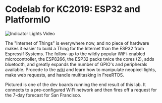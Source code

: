 # Codelab for KC2019: ESP32 and PlatformIO

![Indicator Lights Video](https://raw.githubusercontent.com/MisterRager/Codelab-Indicator-Lights/master/assets/lights_action.gif)

The "Internet of Things" is everywhere now, and no piece of hardware makes it easier to build a Thing for the Internet than the ESP32 from Espressif Systems. The follow-up to the wildly popular WiFi-enabled microcontroller, the ESP8266, the ESP32 packs twice the cores (2), adds bluetooth, and greatly expands the number of GPIO's and peripherals available. Procede to the [wiki](https://github.com/MisterRager/Codelab-Indicator-Lights/wiki) and learn how to manipulate neopixel lights, make web requests, and handle multitasking in FreeRTOS.

Pictured is one of the dev boards running the end result of this lab. It connects to a pre-configured WiFi network and then fires off a request for the 7-day forecast for San Francisco.
